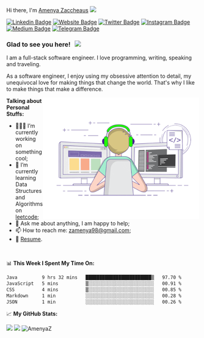 Hi there, I'm <a href="https://gkassym.netlify.app" target="_blank">Amenya Zaccheaus</a> <img src="https://media.giphy.com/media/hvRJCLFzcasrR4ia7z/giphy.gif" width="25px">

[![Linkedin Badge](https://img.shields.io/badge/-LinkedIn-0e76a8?style=flat-square&logo=Linkedin&logoColor=white)](https://www.linkedin.com/in/zaccheaus-amenya/)
[![Website Badge](https://img.shields.io/badge/Website-3b5998?style=flat-square&logo=google-chrome&logoColor=white)](https://amenyaz.github.io)
[![Twitter Badge](https://img.shields.io/badge/-Twitter-00acee?style=flat-square&logo=Twitter&logoColor=white)](https://twitter.com/Engr_Amenya)
[![Instagram Badge](https://img.shields.io/badge/-Instagram-e4405f?style=flat-square&logo=Instagram&logoColor=white)](https://www.instagram.com/amenya_jnr/)
[![Medium Badge](https://img.shields.io/badge/medium-%2312100E.svg?&style=for-square&logo=medium&logoColor=white)](	https://medium.com/@amenyaz)
[![Telegram Badge](https://img.shields.io/badge/-Telegram-0088cc?style=flat-square&logo=Telegram&logoColor=white)](https://t.me/AmenyaZ)

### Glad to see you here! &nbsp; ![](https://visitor-badge.glitch.me/badge?page_id=AmenyaZ.AmenyaZ)

I am a full-stack software engineer. I love programming, writing, speaking and traveling.

As a software engineer, I enjoy using my obsessive attention to detail, my unequivocal love for making things that change the world. That's why I like to make things that make a difference.

<img align="right" alt="GIF" src="https://github.com/AmenyaZ/AmenyaZ/blob/main/coding.gif?raw=true" width="408" height="318" />
  

**Talking about Personal Stuffs:**

- 👨🏻‍💻 I’m currently working on something cool;
- 🚀 I’m currently learning Data Structures and Algorithms on [leetcode](https://leetcode.com/GKassym);
- 💬 Ask me about anything, I am happy to help;
- 📫 How to reach me: zamenya98@gmail.com;
- 📝 [Resume](https://amenyaz.github.io).

</br>

📊 **This Week I Spent My Time On:**
<!--START_SECTION:waka-->
```text
Java         9 hrs 32 mins   ████████████████████████▒   97.70 % 
JavaScript   5 mins          ▒░░░░░░░░░░░░░░░░░░░░░░░░   00.91 % 
CSS          4 mins          ▒░░░░░░░░░░░░░░░░░░░░░░░░   00.85 % 
Markdown     1 min           ░░░░░░░░░░░░░░░░░░░░░░░░░   00.28 % 
JSON         1 min           ░░░░░░░░░░░░░░░░░░░░░░░░░   00.26 % 
```
<!--END_SECTION:waka-->


📈 **My GitHub Stats:**

<p>
  <img height="180em" src="https://github-readme-stats.vercel.app/api?username=AmenyaZ&show_icons=true&hide_border=true&&count_private=true&include_all_commits=true" />
  <img height="180em" src="https://github-readme-stats.vercel.app/api/top-langs/?username=AmenyaZ&exclude_repo=KNN-Image-Classification&show_icons=true&hide_border=true&layout=compact&langs_count=8"/>
  <img src="https://github-readme-stats.vercel.app/api/top-langs/?username=AmenyaZ&hide=jupyter%20notebook&langs_count=8&layout=compact&theme=buefy" alt="AmenyaZ" height="165" />
</p>





